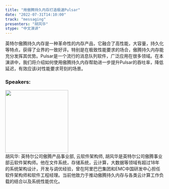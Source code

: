 ```yaml
---
title: "用傲腾持久内存打造极速Pulsar"
date: "2022-07-31T14:10:00"
track: "messaging"
presenters: "胡风华"
stype: "中文演讲"
---
```

英特尔傲腾持久内存是一种革命性的内存产品，它融合了高性能，大容量，持久化等特点，获得了业界的一致好评。特别是在极致性能要求的场合，傲腾持久内存能充分发挥其优势。Pulsar是一个流行的消息队列软件，广泛应用在很多领域。在本演讲中，我们将介绍如何使用傲腾持久内存帮助进一步提升Pulsar的吞吐率，降低延迟，有效应该i对性能要求苛刻的场景。
 ### Speakers: 
 <img src="images/speaker/1181.png" width="200" /><br>胡风华: 英特尔公司傲腾产品事业部, 云软件架构师, 胡风华是英特尔公司傲腾事业部云软件架构师。他在文件系统，存储系统，云计算，大数据等领域有超过18年的系统架构设计，开发与调优经验，曾在阿里巴巴集团和EMC中国研发中心担任软件架构师和软件工程经理。当前他致力于推动傲腾持久内存与各类云计算工作负载的结合以及系统性能优化。

 